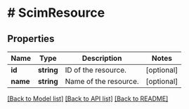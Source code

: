# # ScimResource

## Properties

Name | Type | Description | Notes
------------ | ------------- | ------------- | -------------
**id** | **string** | ID of the resource. | [optional] 
**name** | **string** | Name of the resource. | [optional] 

[[Back to Model list]](../../README.md#documentation-for-models) [[Back to API list]](../../README.md#documentation-for-api-endpoints) [[Back to README]](../../README.md)


